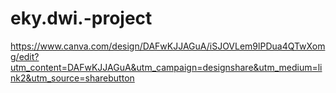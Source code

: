 # eky.dwi.-project
https://www.canva.com/design/DAFwKJJAGuA/iSJOVLem9lPDua4QTwXomg/edit?utm_content=DAFwKJJAGuA&utm_campaign=designshare&utm_medium=link2&utm_source=sharebutton
